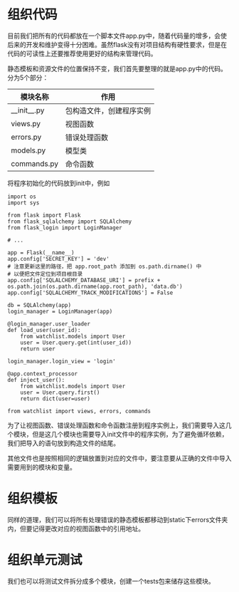 # 组织代码

目前我们把所有的代码都放在一个脚本文件app.py中，随着代码量的增多，会使后来的开发和维护变得十分困难。虽然flask没有对项目结构有硬性要求，但是在代码的可读性上还要推荐使用更好的结构来管理代码。

静态模板和资源文件的位置保持不变，我们首先要整理的就是app.py中的代码。分为5个部分：

| 模块名称   | 作用 |
| ---------- | ---- |
| \_\_init\_\_.py | 包构造文件，创建程序实例 |
| views.py | 视图函数 |
| errors.py | 错误处理函数 |
| models.py | 模型类 |
| commands.py | 命令函数 |

将程序初始化的代码放到init中，例如

```
import os
import sys

from flask import Flask
from flask_sqlalchemy import SQLAlchemy
from flask_login import LoginManager

# ...

app = Flask(__name__)
app.config['SECRET_KEY'] = 'dev'
# 注意更新这里的路径，把 app.root_path 添加到 os.path.dirname() 中
# 以便把文件定位到项目根目录
app.config['SQLALCHEMY_DATABASE_URI'] = prefix + os.path.join(os.path.dirname(app.root_path), 'data.db')
app.config['SQLALCHEMY_TRACK_MODIFICATIONS'] = False

db = SQLAlchemy(app)
login_manager = LoginManager(app)

@login_manager.user_loader
def load_user(user_id):
    from watchlist.models import User
    user = User.query.get(int(user_id))
    return user

login_manager.login_view = 'login'

@app.context_processor
def inject_user():
    from watchlist.models import User
    user = User.query.first()
    return dict(user=user)

from watchlist import views, errors, commands
```

为了让视图函数、错误处理函数和命令函数注册到程序实例上，我们需要导入这几个模块，但是这几个模块也需要导入init文件中的程序实例，为了避免循环依赖，我们把导入的语句放到构造文件的结尾。

其他文件也是按照相同的逻辑放置到对应的文件中，要注意要从正确的文件中导入需要用到的模块和变量。

# 组织模板

同样的道理，我们可以将所有处理错误的静态模板都移动到static下errors文件夹内，但要记得更改对应的视图函数中的引用地址。

# 组织单元测试

我们也可以将测试文件拆分成多个模块，创建一个tests包来储存这些模块。
